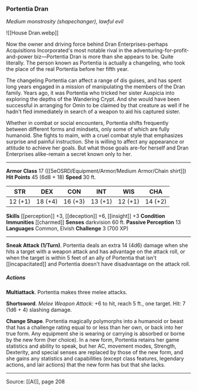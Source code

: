 ### Portentia Dran
_Medium monstrosity (shapechanger), lawful evil_

![[House Dran.webp]]

Now the owner and driving force behind Dran Enterprises-perhaps Acquisitions Incorporated's most notable rival in the adventuring-for-profit-and-power biz—Portentia Dran is more than she appears to be. Quite literally. The person known as Portentia is actually a changeling, who took the place of the real Portentia before her fifth year.

The changeling Portentia can affect a range of dis guises, and has spent long years engaged in a mission of manipulating the members of the Dran family. Years ago, it was Portentia who tricked her sister Auspicia into exploring the depths of the Wandering Crypt. And she would have been successful in arranging for Omin to be claimed by that creature as well if he hadn't fled immediately in search of a weapon to aid his captured sister.

Whether in combat or social encounters, Portentia shifts frequently between different forms and mindsets, only some of which are fully humanoid. She fights to maim, with a cruel combat style that emphasizes surprise and painful instruction. She is willing to affect any appearance or attitude to achieve her goals. But what those goals are-for herself and Dran Enterprises alike-remain a secret known only to her.






---

**Armor Class** 17 ([[5eOSRD/Equipment/Armor/Medium Armor/Chain shirt]])
**Hit Points** 45 (6d8 + 18)
**Speed** 30 ft.

| STR     | DEX     | CON     | INT     | WIS     | CHA     |
|---------|---------|---------|---------|---------|---------|
| 12 (+1) | 18 (+4) | 16 (+3) | 13 (+1) | 12 (+1) | 14 (+2) |

**Skills** [[perception]] +3, [[deception]] +6, [[insight]] +3
**Condition Immunities** [[charmed]]
**Senses** darkvision 60 ft.
**Passive Perception** 13
**Languages** Common, Elvish
**Challenge** 3 (700 XP)

---

**Sneak Attack (1/Turn)**. Portentia deals an extra 14 (4d6) damage when she hits a target with a weapon attack and has advantage on the attack roll, or when the target is within 5 feet of an ally of Portentia that isn't [[incapacitated]] and Portentia doesn't have disadvantage on the attack roll.

##### Actions
**Multiattack**. Portentia makes three melee attacks.

**Shortsword**. _Melee Weapon Attack:_ +6 to hit, reach 5 ft., one target. Hit: 7 (1d6 + 4) slashing damage.

**Change Shape**. Portentia magically polymorphs into a humanoid or beast that has a challenge rating equal to or less than her own, or back into her true form. Any equipment she is wearing or carrying is absorbed or borne by the new form (her choice). In a new form, Portentia retains her game statistics and ability to speak, but her AC, movement modes, Strength, Dexterity, and special senses are replaced by those of the new form, and she gains any statistics and capabilities (except class features, legendary actions, and lair actions) that the new form has but that she lacks.


---

Source: [[AI]], page 208